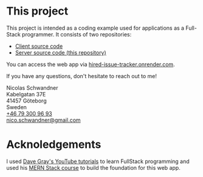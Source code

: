 # This project

This project is intended as a coding example used for applications as a Full-Stack programmer. It consists of two repositories:

- [Client source code](https://github.com/Schmandi/HIRED-client)
- [Server source code (this repository)](https://github.com/Schmandi/HIRED-server)

You can access the web app via [hired-issue-tracker.onrender.com](https://hired-issue-tracker.onrender.com/).

If you have any questions, don't hesitate to reach out to me!

Nicolas Schwandner  
Kabelgatan 37E  
41457 Göteborg  
Sweden  
[+46 79 300 96 93](tel:+46793009693)  
[nico.schwandner@gmail.com](mailto:nico.schwandner@gmail.com)

# Acknoledgements

I used [Dave Gray's YouTube tutorials](https://www.youtube.com/@DaveGrayTeachesCode/playlists) to learn FullStack programming and used his [MERN Stack course](https://www.youtube.com/watch?v=H-9l-gTq-C4&list=PL0Zuz27SZ-6P4dQUsoDatjEGpmBpcOW8V) to build the foundation for this web app.

